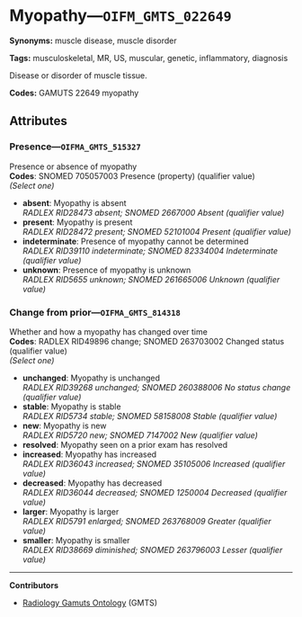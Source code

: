 # Myopathy—`OIFM_GMTS_022649`

**Synonyms:** muscle disease, muscle disorder

**Tags:** musculoskeletal, MR, US, muscular, genetic, inflammatory, diagnosis

Disease or disorder of muscle tissue.

**Codes:** GAMUTS 22649 myopathy

## Attributes

### Presence—`OIFMA_GMTS_515327`

Presence or absence of myopathy  
**Codes**: SNOMED 705057003 Presence (property) (qualifier value)  
*(Select one)*

- **absent**: Myopathy is absent  
_RADLEX RID28473 absent; SNOMED 2667000 Absent (qualifier value)_
- **present**: Myopathy is present  
_RADLEX RID28472 present; SNOMED 52101004 Present (qualifier value)_
- **indeterminate**: Presence of myopathy cannot be determined  
_RADLEX RID39110 indeterminate; SNOMED 82334004 Indeterminate (qualifier value)_
- **unknown**: Presence of myopathy is unknown  
_RADLEX RID5655 unknown; SNOMED 261665006 Unknown (qualifier value)_

### Change from prior—`OIFMA_GMTS_814318`

Whether and how a myopathy has changed over time  
**Codes**: RADLEX RID49896 change; SNOMED 263703002 Changed status (qualifier value)  
*(Select one)*

- **unchanged**: Myopathy is unchanged  
_RADLEX RID39268 unchanged; SNOMED 260388006 No status change (qualifier value)_
- **stable**: Myopathy is stable  
_RADLEX RID5734 stable; SNOMED 58158008 Stable (qualifier value)_
- **new**: Myopathy is new  
_RADLEX RID5720 new; SNOMED 7147002 New (qualifier value)_
- **resolved**: Myopathy seen on a prior exam has resolved  
- **increased**: Myopathy has increased  
_RADLEX RID36043 increased; SNOMED 35105006 Increased (qualifier value)_
- **decreased**: Myopathy has decreased  
_RADLEX RID36044 decreased; SNOMED 1250004 Decreased (qualifier value)_
- **larger**: Myopathy is larger  
_RADLEX RID5791 enlarged; SNOMED 263768009 Greater (qualifier value)_
- **smaller**: Myopathy is smaller  
_RADLEX RID38669 diminished; SNOMED 263796003 Lesser (qualifier value)_

---

**Contributors**

- [Radiology Gamuts Ontology](https://gamuts.net/) (GMTS)